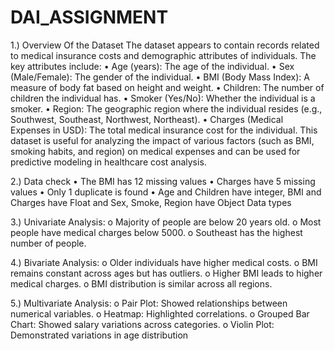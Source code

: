# DAI_ASSIGNMENT

1.)	Overview Of the Dataset
The dataset appears to contain records related to medical insurance costs and demographic attributes of individuals. The key attributes include:
•	Age (years): The age of the individual.
•	Sex (Male/Female): The gender of the individual.
•	BMI (Body Mass Index): A measure of body fat based on height and weight.
•	Children: The number of children the individual has.
•	Smoker (Yes/No): Whether the individual is a smoker.
•	Region: The geographic region where the individual resides (e.g., Southwest, Southeast, Northwest, Northeast).
•	Charges (Medical Expenses in USD): The total medical insurance cost for the individual.
This dataset is useful for analyzing the impact of various factors (such as BMI, smoking habits, and region) on medical expenses and can be used for predictive modeling in healthcare cost analysis.


2.)	Data check
•	The BMI has 12 missing values
•	Charges have 5 missing values
•	Only 1 duplicate is found
•	Age and Children have integer, BMI and Charges have Float and Sex,  Smoke, Region have Object Data types

3.)	Univariate Analysis:
o	Majority of people are below 20 years old.
o	Most people have medical charges below 5000.
o	Southeast has the highest number of people.

4.)	Bivariate Analysis:
o	Older individuals have higher medical costs.
o	BMI remains constant across ages but has outliers.
o	Higher BMI leads to higher medical charges.
o	BMI distribution is similar across all regions.

5.)	Multivariate Analysis:
o	Pair Plot: Showed relationships between numerical variables.
o	Heatmap: Highlighted correlations.
o	Grouped Bar Chart: Showed salary variations across categories.
o	Violin Plot: Demonstrated variations in age distribution

